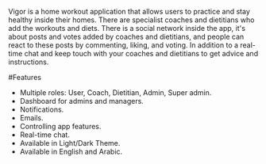 Vigor is a home workout application that allows users to practice and stay healthy inside their homes.
There are specialist coaches and dietitians who add the workouts and diets.
There is a social network inside the app, it's about posts and votes added by coaches and dietitians, and people can react to these posts by commenting, liking, and voting.
In addition to a real-time chat and keep touch with your coaches and dietitians to get advice and instructions.

#Features
  - Multiple roles: User, Coach, Dietitian, Admin, Super admin.
  - Dashboard for admins and managers.
  - Notifications.
  - Emails.
  - Controlling app features.
  - Real-time chat.
  - Available in Light/Dark Theme.
  - Available in English and Arabic.
